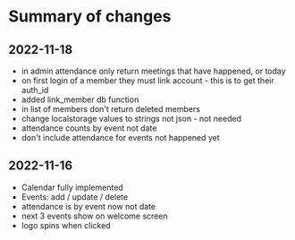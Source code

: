 # Summary of changes

## 2022-11-18

-   in admin attendance only return meetings that have happened, or today
-   on first login of a member they must link account - this is to get their auth_id
-   added link_member db function
-   in list of members don't return deleted members
-   change localstorage values to strings not json - not needed
-   attendance counts by event not date
-   don't include attendance for events not happened yet

## 2022-11-16

-   Calendar fully implemented
-   Events: add / update / delete
-   attendance is by event now not date
-   next 3 events show on welcome screen
-   logo spins when clicked
